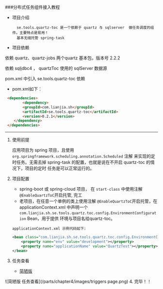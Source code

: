 ###分布式任务组件接入教程

* 项目介绍

        se.tools.quartz-toc 是一个依赖于 quartz 与 sqlserver  做任务调度的组件。主要特点是易用！
        基本无缝托管 spring-task

* 项目依赖

 依赖 quartz、quartz-jobs 两个quartz 基本包，版本号 2.2.2
 
 依赖 sqljdbc4 ， quartzToc 使用的 sqlServer 数据源

 pom.xml 中引入 se.tools.quartz-toc 依赖


* pom.xml如下：


```html
 <dependencies>
        <dependency>
		<groupId>com.lianjia.sh</groupId>
		<artifactId>se.tools.quartz-toc</artifactId>
		<version>0.2.1</version>
	</dependency>
 </dependencies>
```


---

1. 使用前提

    应用项目为 spring  项目，且使用 `org.springframework.scheduling.annotation.Scheduled` 注解
    来实现的定时任务。无需去掉 spring-task 的配置，也就是说在不开启 quartz-toc 的情况下，项目的定时
    任务是可以正常运行的。

2. 项目配置

    * spring-boot 或  spring-cloud 项目， 在 `start-class` 中使用注解 `@EnableQuartzToC`开启托管, 完工
    * 老项目，在任意一个单例的类上使用注解 `@EnableQuartzToC`开启托管，在 applicationContext.xml 中声明一个`com.lianjia.sh.se.tools.quartz.toc.config.EnvironmentConfiguration` Bean，用于提供 环境与项目名给quartz-toc。 

    `applicationContext.xml 示例代码如下:`

    ```xml
    <bean class="com.lianjia.sh.se.tools.quartz.toc.config.EnvironmentConfiguration"> 
        <property name="env" value="development"></property> 
        <property name="applicationName" value="QuartzTest"></property> 
    </bean>
    ```
3. 任务查看

    * [简陋版](http://10.22.15.2:19900/triggers "简陋版")

![简陋版 任务查看](/parts/chapter4/images/triggers page.png)
4. 完毕！！


